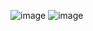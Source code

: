 ![image](https://github.com/user-attachments/assets/e0646e62-a7ae-40cf-b290-777337b5f2ad)
![image](https://github.com/user-attachments/assets/84096169-d18e-456f-a500-39c8e4c9185d)


